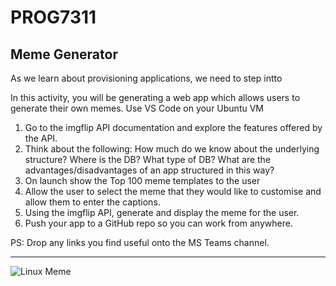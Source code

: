 # PROG7311
## Meme Generator
As we learn about provisioning applications, we need to step intto

In this activity, you will be generating a web app which allows users to generate their own memes. Use VS Code on your Ubuntu VM
1. Go to the imgflip API documentation and explore the features offered by the API.
2. Think about the following: How much do we know about the underlying structure? Where is the DB? What type of DB? What are the advantages/disadvantages of an app structured in this way?
3. On launch show the Top 100 meme templates to the user
4. Allow the user to select the meme that they would like to customise and allow them to enter the captions.
5. Using the imgflip API, generate and display the meme for the user.
6. Push your app to a GitHub repo so you can work from anywhere.

PS: Drop any links you find useful onto the MS Teams channel.

---

![Linux Meme](https://i.pinimg.com/736x/84/3b/2b/843b2ba83fed85212f1e027db72bd7ef.jpg)
